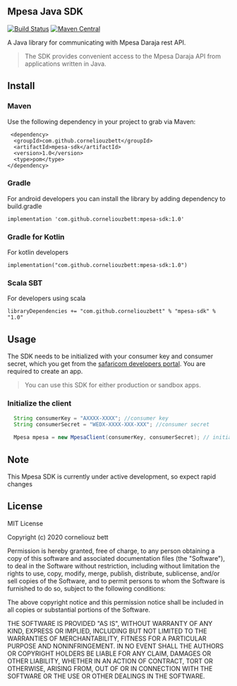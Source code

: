 ## Mpesa Java SDK
[![Build Status](https://travis-ci.com/corneliouzbett/mpesa-java-sdk-v2.svg?branch=master)](https://travis-ci.com/corneliouzbett/mpesa-java-sdk-v2)
[![Maven Central](https://img.shields.io/maven-central/v/com.github.corneliouzbett/mpesa-sdk.svg?label=Maven%20Central)](https://search.maven.org/search?q=g:%22com.github.corneliouzbett%22%20AND%20a:%22mpesa-sdk%22)

A Java library for communicating with Mpesa Daraja rest API. 
 > The SDK provides convenient access to the Mpesa Daraja API from applications written in Java.

## Install
### Maven
Use the following dependency in your project to grab via Maven:
```
 <dependency>
  <groupId>com.github.corneliouzbett</groupId>
  <artifactId>mpesa-sdk</artifactId>
  <version>1.0</version>
  <type>pom</type>
</dependency>
```

### Gradle
For android developers you can install the library by adding dependency to build.gradle
```
implementation 'com.github.corneliouzbett:mpesa-sdk:1.0'
```

### Gradle for Kotlin
For kotlin developers
```
implementation("com.github.corneliouzbett:mpesa-sdk:1.0")
```

### Scala SBT
For developers using scala
```
libraryDependencies += "com.github.corneliouzbett" % "mpesa-sdk" % "1.0"
```

###
 
## Usage
The SDK needs to be initialized with your consumer key and consumer secret, which you get from the [safaricom developers portal](https://developer.safaricom.co.ke). You are required to create an app.

>You can use this SDK for either production or sandbox apps.

### Initialize the client
```java
  String consumerKey = "AXXXX-XXXX"; //consumer key
  String consumerSecret = "WEDX-XXXX-XXX-XXX"; //consumer secret

  Mpesa mpesa = new MpesaClient(consumerKey, consumerSecret); // initializing mpesa client
```
## Note
This Mpesa SDK is currently under active development, so expect rapid changes

## License
MIT License

Copyright (c) 2020 corneliouz bett

Permission is hereby granted, free of charge, to any person obtaining a copy
of this software and associated documentation files (the "Software"), to deal
in the Software without restriction, including without limitation the rights
to use, copy, modify, merge, publish, distribute, sublicense, and/or sell
copies of the Software, and to permit persons to whom the Software is
furnished to do so, subject to the following conditions:

The above copyright notice and this permission notice shall be included in all
copies or substantial portions of the Software.

THE SOFTWARE IS PROVIDED "AS IS", WITHOUT WARRANTY OF ANY KIND, EXPRESS OR
IMPLIED, INCLUDING BUT NOT LIMITED TO THE WARRANTIES OF MERCHANTABILITY,
FITNESS FOR A PARTICULAR PURPOSE AND NONINFRINGEMENT. IN NO EVENT SHALL THE
AUTHORS OR COPYRIGHT HOLDERS BE LIABLE FOR ANY CLAIM, DAMAGES OR OTHER
LIABILITY, WHETHER IN AN ACTION OF CONTRACT, TORT OR OTHERWISE, ARISING FROM,
OUT OF OR IN CONNECTION WITH THE SOFTWARE OR THE USE OR OTHER DEALINGS IN THE
SOFTWARE.
